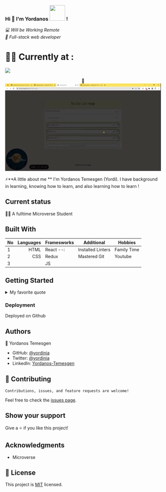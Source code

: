 ### Hi 👋 I'm Yordanos <img src='https://camo.githubusercontent.com/42e1108070275a9f8feb49507d6d9cbbdc858007d3160524e7a43962471f2d23/68747470733a2f2f6d656469612e67697068792e636f6d2f6d656469612f323646787933497a31617269386f79744f2f67697068792e676966' width='50vw' height='50vh' display='inline-block'> </img>! 
<i> 💻 Will be Working Remote  </br>
 🧮 Full-stack web developer</i> 
 
 
# 🧑‍🎓 Currently at :
 
 ![](https://giphy.com/gifs/mepreferyou-mpy-le2a-YsfPFdNPHv7PfdvWv7)
<div align='center'>
🔽
<br> <img src="https://github.com/Yordinia/A-To-Do-yo/blob/main/src/gif/simplicity.gif" alt="An image illustrating my latest project todo list">
</div>

⚡**A little about me **
I'm Yordanos Temesgen (Yordi). I have background in learning, knowing how to learn, and also learning how to learn !
## Current status
🌱🔭 A fulltime Microverse Student

## Built With

| No   | Languages | Framesworks |      Additional      |  Hobbies    |
|------|----------:|-------------|----------------------|-------------|
|     1|       HTML|  React  --:| Installed Linters    |Family Time  |
|     2|        CSS|    Redux    | Mastered Git         |   Youtube   |           
|     3||      JS  |             |                      |    :+1      |    


## Getting Started
<details>
To get a local copy up and running follow these simple example steps.

<summary>My favorite quote</summary>
---
> Failure is an opportunity to learn.
<img src='images/quote.png' alt='An image illustrating the following quote - Failure is an opportunity to learn.'/>

</details>

<!-- This is a horizontal line here '---' and starting with > makes a quote like bar -->


### Deployment

Deployed on Github

## Authors

👤 Yordanos Temesgen

- GitHub: [@yordinia](https://github.com/yordinia)
- Twitter: [@yordinia](https://twitter.com/yordinia)
- LinkedIn: [Yordanos-Temesgen](https://linkedin.com/in/yordanos-temesgen-251b6a202
)

## 🤝 Contributing

```
Contributions, issues, and feature requests are welcome!
```

Feel free to check the [issues page](../../issues/).

## Show your support

Give a ⭐️ if you like this project!

## Acknowledgments

- Microverse

## 📝 License

This project is [MIT](LICENCE.md) licensed.

<!--
**Yordinia/yordinia** is a ✨ _special_ ✨ repository because its `README.md` (this file) appears on your GitHub profile.

Here are some ideas to get you started:

-  I’m currently working on ...
-  I’m currently learning ...
- 👯 I’m looking to collaborate on ...
- 🤔 I’m looking for help with ...
- 💬 Ask me about ...
- 📫 How to reach me: ...
- 😄 Pronouns: ...
-  Fun fact: ...
-->
